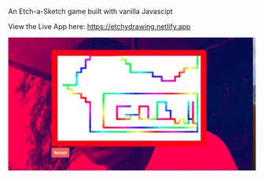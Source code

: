 An Etch-a-Sketch game built with vanilla Javascipt

View the Live App here: https://etchydrawing.netlify.app

![Screenshot Image](etch-a-sketch.png)
